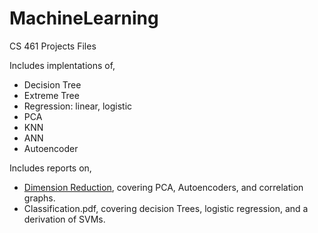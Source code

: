 # MachineLearning
CS 461 Projects Files

Includes implentations of,

- Decision Tree
- Extreme Tree
- Regression: linear, logistic
- PCA
- KNN
- ANN
- Autoencoder

Includes reports on,

- [Dimension Reduction](https://github.com/ttenneb/MachineLearning/blob/main/Dimension%20Reduction.pdf), covering PCA, Autoencoders, and correlation graphs.
- Classification.pdf, covering decision Trees, logistic regression, and a derivation of SVMs.
